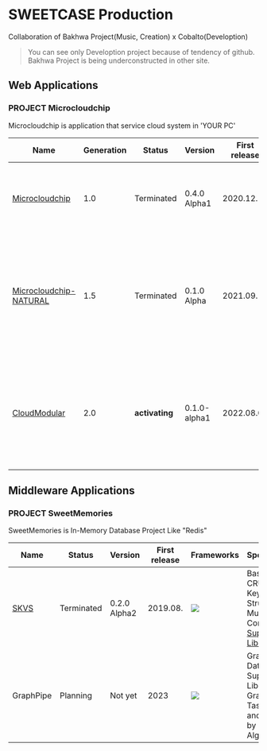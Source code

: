 # SWEETCASE Production
Collaboration of Bakhwa Project(Music, Creation) x Cobalto(Develoption)
> You can see only Develoption project because of tendency of github. Bakhwa Project is being underconstructed in other site.

## Web Applications
### PROJECT Microcloudchip
Microcloudchip is application that service cloud system in 'YOUR PC'

|Name|Generation|Status|Version|First release|Frameworks|Specification|
|---|---|---|---|---|---|---|
|[Microcloudchip](https://github.com/SweetCase-Cobalto/MicroCloudChip)|1.0|Terminated|0.4.0 Alpha1|2020.12.|![](https://img.shields.io/badge/Django(pure)-092E20?style=flat-square&logo=django&logoColor=green) ![](https://img.shields.io/badge/jQuery-0769AD?style=flat-square&logo=jquery&logoColor=white)|Basic of File/Directory CRUD, Session Login, Docker Imaged Application|
|[Microcloudchip-NATURAL](https://github.com/SweetCase-Cobalto/microcloudchip-natural)|1.5|Terminated|0.1.0 Alpha|2021.09.|![](https://img.shields.io/badge/Django(DRF)-092E20?style=flat-square&logo=django&logoColor=green) ![](https://img.shields.io/badge/React-20232A?style=flat-square&logo=react&logoColor=61DAFB)|Setting storage size, JWT Key Login, Sharing File/Directory, Restful Server, Available to use external resource(DB, Storage)|
|[CloudModular](https://github.com/SweetCase-Cobalto/cloudmodular)|2.0|**activating**|0.1.0-alpha1|2022.08.03|![](https://img.shields.io/badge/fastapi-109989?style=flat-square&logo=FASTAPI&logoColor=white) ![](https://img.shields.io/badge/React-20232A?style=flat-square&logo=react&logoColor=61DAFB)|File/Directory Search Many Options(Tags, contained word, file type etc...), Customed Open-API, Sending data between users|

## Middleware Applications
### PROJECT SweetMemories

SweetMemories is In-Memory Database Project Like "Redis"

|Name|Status|Version|First release|Frameworks|Specification|
|---|---|---|---|---|---|
|[SKVS](https://github.com/Vector-7/SKVS)|Terminated|0.2.0 Alpha2|2019.08.|![](https://img.shields.io/badge/C%2B%2B-00599C?style=flat-square&logo=c%2B%2B&logoColor=white)|Basic of Data CRUD that Key-Value Structure, Multi-thread Computing, [Support Libraries](https://github.com/Vector-7/SKVS-Library)|
|GraphPipe|Planning|Not yet|2023|![](https://img.shields.io/badge/C-00599C?style=flat-square&logo=c&logoColor=white)|Graphed Data CRUD, Support Libraries, Graphed Task CRUD and tasking by Graph Algorithms|
